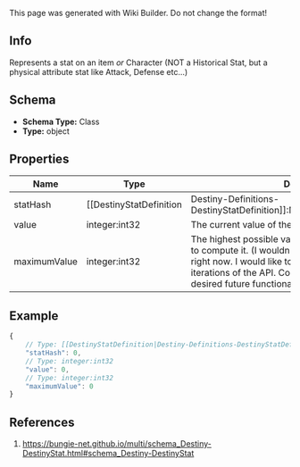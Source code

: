 <span class="wiki-builder">This page was generated with Wiki Builder. Do not change the format!</span>

## Info
Represents a stat on an item *or* Character (NOT a Historical Stat, but a physical attribute stat like Attack, Defense etc...)

## Schema
* **Schema Type:** Class
* **Type:** object

## Properties
Name | Type | Description
---- | ---- | -----------
statHash | [[DestinyStatDefinition|Destiny-Definitions-DestinyStatDefinition]]:ManifestDefinition:integer:uint32 | The hash identifier for the Stat.  Use it to look up the DestinyStatDefinition for static data about the stat.
value | integer:int32 | The current value of the Stat.
maximumValue | integer:int32 | The highest possible value for the stat, if we were able to compute it.  (I wouldn't necessarily trust thisvalue right now.  I would like to improve its calculation in later iterations of the API.  Consider thisa placeholder for desired future functionality)

## Example
```javascript
{
    // Type: [[DestinyStatDefinition|Destiny-Definitions-DestinyStatDefinition]]:ManifestDefinition:integer:uint32
    "statHash": 0,
    // Type: integer:int32
    "value": 0,
    // Type: integer:int32
    "maximumValue": 0
}

```

## References
1. https://bungie-net.github.io/multi/schema_Destiny-DestinyStat.html#schema_Destiny-DestinyStat
